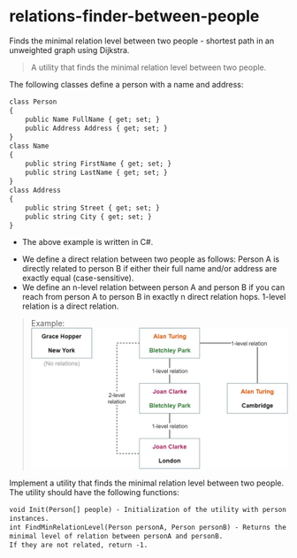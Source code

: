 # relations-finder-between-people
Finds the minimal relation level between two people - shortest path in an unweighted graph using Dijkstra.

> A utility that finds the minimal relation level between two people.

The following classes define a person with a name and address:

	class Person
	{
		public Name FullName { get; set; }
		public Address Address { get; set; }
	}
	class Name
	{
		public string FirstName { get; set; }
		public string LastName { get; set; }
	}
	class Address
	{
		public string Street { get; set; }
		public string City { get; set; }
	}

- The above example is written in C#. 

* We define a direct relation between two people as follows: Person A is directly related to person B if either their full name and/or address are exactly equal (case-sensitive). 
* We define an n-level relation between person A and person B if you can reach from person A to person B in exactly n direct relation hops. 1-level relation is a direct relation.

> Example:
![](https://github.com/RefaelBeker7/relations-finder-between-people/blob/main/relation.png)

Implement a utility that finds the minimal relation level between two people.
The utility should have the following functions:

	void Init(Person[] people) - Initialization of the utility with person instances.
	int FindMinRelationLevel(Person personA, Person personB) - Returns the minimal level of relation between personA and personB.  
    If they are not related, return -1.


